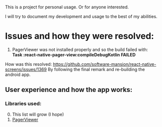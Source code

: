 This is a project for personal usage. Or for anyone interested.

I will try to document my development and usage to the best of my abilities.

# Issues and how they were resolved:

1. PagerViewer was not installed properly and so the build failed with: **Task :react-native-pager-view:compileDebugKotlin FAILED**

How was this resolved:
https://github.com/software-mansion/react-native-screens/issues/1369 By following the final remark and re-building the android app.

## User experience and how the app works:

### Libraries used:

0. This list will grow (I hope)
1. [PagerViewer](https://github.com/callstack/react-native-pager-view)
